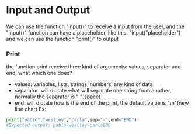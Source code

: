 # Input and Output

We can use the function "input()" to receive a input from the user, and the "input()" function can have a placeholder, like this: "input("placeholder")
and we can use the function "print()" to output

### Print
the function print receive three kind of arguments: values, separator and end, what which one does?
- values: variables, lists, strings, numbers, any kind of data
- separator: will dictate what will separate one string from another, normally the separator is " "(space)
- end: will dictate how is the end of the print, the default value is "\n"(new line char)
Ex:
```py
print("pablo","weslley","carla",sep="-",end="END")
#Expected output: pablo-weslley-carlaEND
``` 
